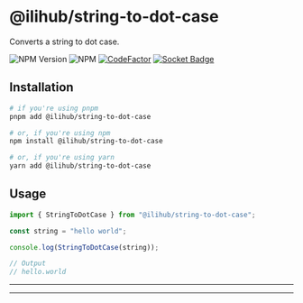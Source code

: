 # @ilihub/string-to-dot-case

Converts a string to dot case.

![NPM Version](https://img.shields.io/npm/v/%40ilihub%2Fstring-to-dot-case?color=33cd56&logo=npm)
![NPM](https://img.shields.io/npm/l/%40ilihub%2Fstring-to-dot-case)
[![CodeFactor](https://www.codefactor.io/repository/github/ilihub/npm/badge)](https://www.codefactor.io/repository/github/ilihub/npm)
[![Socket Badge](https://socket.dev/api/badge/npm/package/@ilihub/string-to-dot-case)](https://socket.dev/npm/package/@ilihub/string-to-dot-case)

## Installation

```bash
# if you're using pnpm
pnpm add @ilihub/string-to-dot-case

# or, if you're using npm
npm install @ilihub/string-to-dot-case

# or, if you're using yarn
yarn add @ilihub/string-to-dot-case
```

## Usage

```javascript
import { StringToDotCase } from "@ilihub/string-to-dot-case";

const string = "hello world";

console.log(StringToDotCase(string));

// Output
// hello.world
```

---

<!-- sponsors_and_backers_section_start -->

<!-- sponsors_and_backers_section_end -->

---
